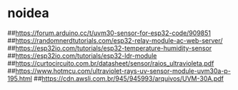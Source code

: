 # noidea



##https://forum.arduino.cc/t/uvm30-sensor-for-esp32-code/909851
##https://randomnerdtutorials.com/esp32-relay-module-ac-web-server/
##https://esp32io.com/tutorials/esp32-temperature-humidity-sensor
##https://esp32io.com/tutorials/esp32-ldr-module
##https://curtocircuito.com.br/datasheet/sensor/raios_ultravioleta.pdf
##https://www.hotmcu.com/ultraviolet-rays-uv-sensor-module-uvm30a-p-195.html
##https://cdn.awsli.com.br/945/945993/arquivos/UVM-30A.pdf
